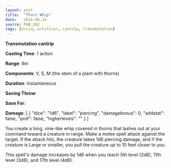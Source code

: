 ```yaml
---
layout: post
title:  "Thorn Whip"
date:   2014-08-24
source: PHB.282
tags: [druid, artificer, cantrip, transmutation]
---
```


**Transmutation cantrip**

**Casting Time**: 1 action

**Range**: 6m

**Components**: V, S, M (the stem of a plant with thorns)

**Duration**: Instantaneous

**Saving Throw**:

**Save For**:

**Damage**: [ { "dice": "1d6", "label": "piercing", "damagebonus": 0, "addstat": false, "prof": false, "higherlevels": "" } ]

You create a long, vine-like whip covered in thorns that lashes out at your command toward a creature in range. Make a melee spell attack against the target. If the attack hits, the creature takes 1d6 piercing damage, and if the creature is Large or smaller, you pull the creature up to 10 feet closer to you.

This spell's damage increases by 1d6 when you reach 5th level (2d6), 11th level (3d6), and 17th level (4d6).